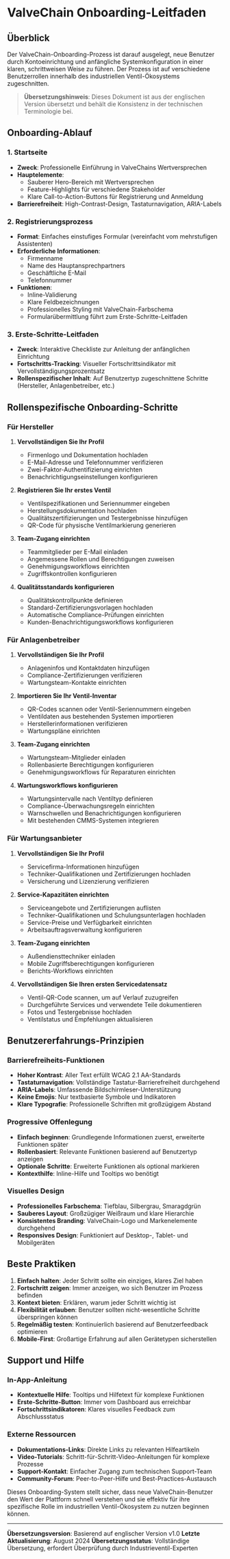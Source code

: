 # ValveChain Onboarding-Leitfaden

## Überblick

Der ValveChain-Onboarding-Prozess ist darauf ausgelegt, neue Benutzer durch Kontoeinrichtung und anfängliche Systemkonfiguration in einer klaren, schrittweisen Weise zu führen. Der Prozess ist auf verschiedene Benutzerrollen innerhalb des industriellen Ventil-Ökosystems zugeschnitten.

> **Übersetzungshinweis**: Dieses Dokument ist aus der englischen Version übersetzt und behält die Konsistenz in der technischen Terminologie bei.

## Onboarding-Ablauf

### 1. Startseite
- **Zweck**: Professionelle Einführung in ValveChains Wertversprechen
- **Hauptelemente**: 
  - Sauberer Hero-Bereich mit Wertversprechen
  - Feature-Highlights für verschiedene Stakeholder
  - Klare Call-to-Action-Buttons für Registrierung und Anmeldung
- **Barrierefreiheit**: High-Contrast-Design, Tastaturnavigation, ARIA-Labels

### 2. Registrierungsprozess
- **Format**: Einfaches einstufiges Formular (vereinfacht vom mehrstufigen Assistenten)
- **Erforderliche Informationen**:
  - Firmenname
  - Name des Hauptansprechpartners
  - Geschäftliche E-Mail
  - Telefonnummer
- **Funktionen**:
  - Inline-Validierung
  - Klare Feldbezeichnungen
  - Professionelles Styling mit ValveChain-Farbschema
  - Formularübermittlung führt zum Erste-Schritte-Leitfaden

### 3. Erste-Schritte-Leitfaden
- **Zweck**: Interaktive Checkliste zur Anleitung der anfänglichen Einrichtung
- **Fortschritts-Tracking**: Visueller Fortschrittsindikator mit Vervollständigungsprozentsatz
- **Rollenspezifischer Inhalt**: Auf Benutzertyp zugeschnittene Schritte (Hersteller, Anlagenbetreiber, etc.)

## Rollenspezifische Onboarding-Schritte

### Für Hersteller

1. **Vervollständigen Sie Ihr Profil**
   - Firmenlogo und Dokumentation hochladen
   - E-Mail-Adresse und Telefonnummer verifizieren
   - Zwei-Faktor-Authentifizierung einrichten
   - Benachrichtigungseinstellungen konfigurieren

2. **Registrieren Sie Ihr erstes Ventil**
   - Ventilspezifikationen und Seriennummer eingeben
   - Herstellungsdokumentation hochladen
   - Qualitätszertifizierungen und Testergebnisse hinzufügen
   - QR-Code für physische Ventilmarkierung generieren

3. **Team-Zugang einrichten**
   - Teammitglieder per E-Mail einladen
   - Angemessene Rollen und Berechtigungen zuweisen
   - Genehmigungsworkflows einrichten
   - Zugriffskontrollen konfigurieren

4. **Qualitätsstandards konfigurieren**
   - Qualitätskontrollpunkte definieren
   - Standard-Zertifizierungsvorlagen hochladen
   - Automatische Compliance-Prüfungen einrichten
   - Kunden-Benachrichtigungsworkflows konfigurieren

### Für Anlagenbetreiber

1. **Vervollständigen Sie Ihr Profil**
   - Anlageninfos und Kontaktdaten hinzufügen
   - Compliance-Zertifizierungen verifizieren
   - Wartungsteam-Kontakte einrichten

2. **Importieren Sie Ihr Ventil-Inventar**
   - QR-Codes scannen oder Ventil-Seriennummern eingeben
   - Ventildaten aus bestehenden Systemen importieren
   - Herstellerinformationen verifizieren
   - Wartungspläne einrichten

3. **Team-Zugang einrichten**
   - Wartungsteam-Mitglieder einladen
   - Rollenbasierte Berechtigungen konfigurieren
   - Genehmigungsworkflows für Reparaturen einrichten

4. **Wartungsworkflows konfigurieren**
   - Wartungsintervalle nach Ventiltyp definieren
   - Compliance-Überwachungsregeln einrichten
   - Warnschwellen und Benachrichtigungen konfigurieren
   - Mit bestehenden CMMS-Systemen integrieren

### Für Wartungsanbieter

1. **Vervollständigen Sie Ihr Profil**
   - Servicefirma-Informationen hinzufügen
   - Techniker-Qualifikationen und Zertifizierungen hochladen
   - Versicherung und Lizenzierung verifizieren

2. **Service-Kapazitäten einrichten**
   - Serviceangebote und Zertifizierungen auflisten
   - Techniker-Qualifikationen und Schulungsunterlagen hochladen
   - Service-Preise und Verfügbarkeit einrichten
   - Arbeitsauftragsverwaltung konfigurieren

3. **Team-Zugang einrichten**
   - Außendiensttechniker einladen
   - Mobile Zugriffsberechtigungen konfigurieren
   - Berichts-Workflows einrichten

4. **Vervollständigen Sie Ihren ersten Servicedatensatz**
   - Ventil-QR-Code scannen, um auf Verlauf zuzugreifen
   - Durchgeführte Services und verwendete Teile dokumentieren
   - Fotos und Testergebnisse hochladen
   - Ventilstatus und Empfehlungen aktualisieren

## Benutzererfahrungs-Prinzipien

### Barrierefreiheits-Funktionen
- **Hoher Kontrast**: Aller Text erfüllt WCAG 2.1 AA-Standards
- **Tastaturnavigation**: Vollständige Tastatur-Barrierefreiheit durchgehend
- **ARIA-Labels**: Umfassende Bildschirmleser-Unterstützung
- **Keine Emojis**: Nur textbasierte Symbole und Indikatoren
- **Klare Typografie**: Professionelle Schriften mit großzügigem Abstand

### Progressive Offenlegung
- **Einfach beginnen**: Grundlegende Informationen zuerst, erweiterte Funktionen später
- **Rollenbasiert**: Relevante Funktionen basierend auf Benutzertyp anzeigen
- **Optionale Schritte**: Erweiterte Funktionen als optional markieren
- **Kontexthilfe**: Inline-Hilfe und Tooltips wo benötigt

### Visuelles Design
- **Professionelles Farbschema**: Tiefblau, Silbergrau, Smaragdgrün
- **Sauberes Layout**: Großzügiger Weißraum und klare Hierarchie
- **Konsistentes Branding**: ValveChain-Logo und Markenelemente durchgehend
- **Responsives Design**: Funktioniert auf Desktop-, Tablet- und Mobilgeräten

## Beste Praktiken

1. **Einfach halten**: Jeder Schritt sollte ein einziges, klares Ziel haben
2. **Fortschritt zeigen**: Immer anzeigen, wo sich Benutzer im Prozess befinden
3. **Kontext bieten**: Erklären, warum jeder Schritt wichtig ist
4. **Flexibilität erlauben**: Benutzer sollten nicht-wesentliche Schritte überspringen können
5. **Regelmäßig testen**: Kontinuierlich basierend auf Benutzerfeedback optimieren
6. **Mobile-First**: Großartige Erfahrung auf allen Gerätetypen sicherstellen

## Support und Hilfe

### In-App-Anleitung
- **Kontextuelle Hilfe**: Tooltips und Hilfetext für komplexe Funktionen
- **Erste-Schritte-Button**: Immer vom Dashboard aus erreichbar
- **Fortschrittsindikatoren**: Klares visuelles Feedback zum Abschlussstatus

### Externe Ressourcen
- **Dokumentations-Links**: Direkte Links zu relevanten Hilfeartikeln
- **Video-Tutorials**: Schritt-für-Schritt-Video-Anleitungen für komplexe Prozesse
- **Support-Kontakt**: Einfacher Zugang zum technischen Support-Team
- **Community-Forum**: Peer-to-Peer-Hilfe und Best-Practices-Austausch

Dieses Onboarding-System stellt sicher, dass neue ValveChain-Benutzer den Wert der Plattform schnell verstehen und sie effektiv für ihre spezifische Rolle im industriellen Ventil-Ökosystem zu nutzen beginnen können.

---

**Übersetzungsversion**: Basierend auf englischer Version v1.0
**Letzte Aktualisierung**: August 2024
**Übersetzungsstatus**: Vollständige Übersetzung, erfordert Überprüfung durch Industrieventil-Experten